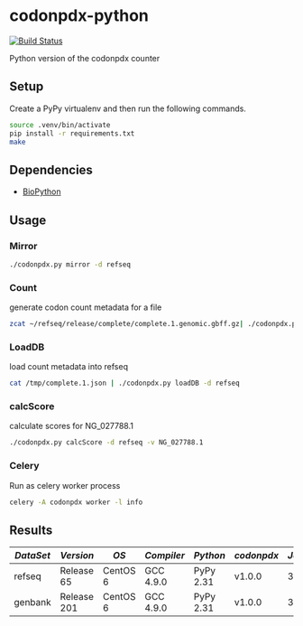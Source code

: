 codonpdx-python
===============

[![Build Status](https://travis-ci.org/PDX-Flamingo/codonpdx-python.svg?branch=master)](https://travis-ci.org/PDX-Flamingo/codonpdx-python)

Python version of the codonpdx counter

Setup
-----

Create a PyPy virtualenv and then run the following commands.

```bash
source .venv/bin/activate
pip install -r requirements.txt
make
```

Dependencies
-----
* [BioPython](http://biopython.org) 

Usage
-------

### Mirror
```bash
./codonpdx.py mirror -d refseq
```

### Count

generate codon count metadata for a file

```bash
zcat ~/refseq/release/complete/complete.1.genomic.gbff.gz| ./codonpdx.py count -f genbank > /tmp/complete.1.json
```

### LoadDB

load count metadata into refseq

```bash
cat /tmp/complete.1.json | ./codonpdx.py loadDB -d refseq
```

### calcScore

calculate scores for NG_027788.1

```bash
./codonpdx.py calcScore -d refseq -v NG_027788.1
```

### Celery

Run as celery worker process

```bash
celery -A codonpdx worker -l info
```

Results
--------

| *DataSet* | *Version* | *OS* | *Compiler* | *Python* | *codonpdx* | *Jobs* | *Time* | 
|-----------|-----------|------|------------|----------|------------|--------|--------|
| refseq  | Release 65 | CentOS 6 | GCC 4.9.0 | PyPy 2.31 | v1.0.0 | 32 | 12.35 minutes |
| genbank | Release 201 | CentOS 6 | GCC 4.9.0 | PyPy 2.31 | v1.0.0| 32 | 95.20 minutes |
